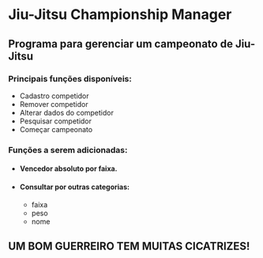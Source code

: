 # Jiu-Jitsu Championship Manager

## Programa para gerenciar um campeonato de Jiu-Jitsu

### Principais funções disponíveis:
- Cadastro competidor
- Remover competidor
- Alterar dados do competidor
- Pesquisar competidor
- Começar campeonato


### Funções a serem adicionadas:
- #### Vencedor absoluto por faixa.
- #### Consultar por outras categorias:
	- faixa
	- peso
	- nome


## UM BOM GUERREIRO TEM MUITAS CICATRIZES!
